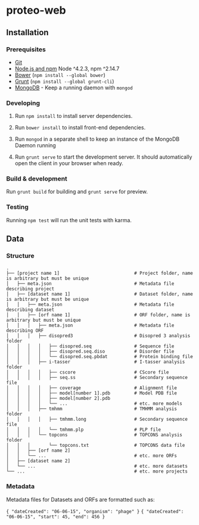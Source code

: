 # proteo-web

## Installation

### Prerequisites

- [Git](https://git-scm.com/)
- [Node.js and npm](nodejs.org) Node ^4.2.3, npm ^2.14.7
- [Bower](bower.io) (`npm install --global bower`)
- [Grunt](http://gruntjs.com/) (`npm install --global grunt-cli`)
- [MongoDB](https://www.mongodb.org/) - Keep a running daemon with `mongod`

### Developing

1. Run `npm install` to install server dependencies.

2. Run `bower install` to install front-end dependencies.

3. Run `mongod` in a separate shell to keep an instance of the MongoDB Daemon running

4. Run `grunt serve` to start the development server. It should automatically open the client in your browser when ready.

### Build & development

Run `grunt build` for building and `grunt serve` for preview.

### Testing

Running `npm test` will run the unit tests with karma.

## Data

### Structure

    .
    ├── [project name 1]                            # Project folder, name is arbitrary but must be unique
    │   ├── meta.json                               # Metadata file describing project
    │   ├── [dataset name 1]                        # Dataset folder, name is arbitrary but must be unique
    │   │   ├── meta.json                           # Metadata file describing dataset
    │   │   ├── [orf name 1]                        # ORF folder, name is arbitrary but must be unique
    │   │   │   ├── meta.json                       # Metadata file describing ORF
    │   │   │   ├── disopred3                       # Disopred 3 analysis folder
    │   │   │   │   ├── disopred.seq                # Sequence file
    │   │   │   │   ├── disopred.seq.diso           # Disorder file
    │   │   │   │   └── disopred.seq.pbdat          # Protein binding file
    │   │   │   ├── i-tasser                        # I-tasser analysis folder  
    │   │   │   │   ├── cscore                      # CScore file
    │   │   │   │   ├── seq.ss                      # Secondary sequence file
    │   │   │   │   ├── coverage                    # Alignment file
    │   │   │   │   ├── model[number 1].pdb         # Model PDB file
    │   │   │   │   ├── model[number 2].pdb         
    │   │   │   │   └── ...                         # etc. more models
    │   │   │   ├── tmhmm                           # TMHMM analysis folder  
    │   │   │   │   ├── tmhmm.long                  # Secondary sequence file
    │   │   │   │   └── tmhmm.plp                   # PLP file
    │   │   │   └── topcons                         # TOPCONS analysis folder  
    │   │   │       └── topcons.txt                 # TOPCONS data file
    │   │   ├── [orf name 2]        
    │   │   └── ...                                 # etc. more ORFs
    │   ├── [dataset name 2]
    │   └── ...                                     # etc. more datasets
    └── ...                                         # etc. more projects

### Metadata

Metadata files for Datasets and ORFs are formatted such as:

`
    {
    "dateCreated": "06-06-15",
    "organism": "phage"
    }
`
`
{
	"dateCreated": "06-06-15",
	"start": 45,
	"end": 456
}
`
